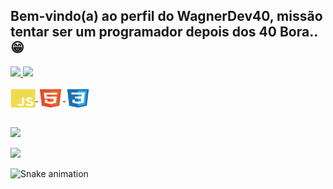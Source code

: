 ## Bem-vindo(a) ao perfil do WagnerDev40, missão tentar ser um programador depois dos 40 Bora.. 😁

 <div>
   <a href="https://github.com/WagnerDev40">
   <img height="180em" src="https://github-readme-stats.vercel.app/api?username= WagnerDev40&show_icons=true&theme=tokyonight&include_all_commits=true&count_private=true"/>
   <img height="180em" src="https://github-readme-stats.vercel.app/api/top-langs/?username=WagnerDev40&layout=compact&langs_count=6&theme=tokyonight"/>

</div>
<div style="display: inline_block"><br>
  <img align="center" alt="Js" height="30" width="40" src="https://raw.githubusercontent.com/devicons/devicon/master/icons/javascript/javascript-plain.svg">
  <img align="center" alt="HTML" height="30" width="40" src="https://raw.githubusercontent.com/devicons/devicon/master/icons/html5/html5-original.svg">
  <img align="center" alt="CSS" height="30" width="40" src="https://raw.githubusercontent.com/devicons/devicon/master/icons/css3/css3-original.svg">
</div>
 
 <br>
 
  
<div> 
  
 <a href="https://discord.gg/WagnerDeV4.0#0358" target="_blank"><img src="https://img.shields.io/badge/Discord-7289DA?style=for-the-badge&logo=discord&logoColor=white" target="_blank"></a> 
  
  <a href="https://https://www.linkedin.com/in/wagner-roberto-dos-santos-639113100?lipi=urn%3Ali%3Apage%3Ad_flagship3_profile_view_base_contact_details%3BjM0W9Lr0Qy%2BFT70TV1ZDGQ%3D%3D" target="_blank"><img src="https://img.shields.io/badge/-LinkedIn-%230077B5?style=for-the-badge&logo=linkedin&logoColor=white" target="_blank"></a> 
 
  ![Snake animation](https://github.com/WagnerDeV40/WagnerDeV40/blob/output/github-contribution-grid-snake.svg)

</div>
